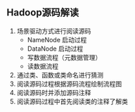 ## Hadoop源码解读

1. 场景驱动方式进行阅读源码
   - NameNode 启动过程
   - DataNode 启动过程
   - 写数据流程（元数据管理）
   - 读数据流程
2. 通过类、函数或类命名进行猜测
3. 阅读源码过程根据源码流程绘制流程图
4. 阅读源码时并添加源码注释
5. 阅读源码过程中首先阅读类的注释了解类

